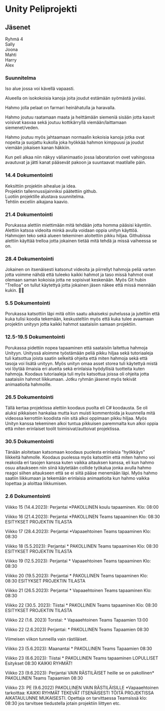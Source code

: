# Unity Peliprojekti

##  Jäsenet 
Ryhmä 4<br>Sally<br>Joona<br>Mahti<br>Harry<br>Alex


### Suunnitelma

Iso alue jossa voi kävellä vapaasti. 

Alueella on isokokoisia kanoja joita joudut estämään 
syömästä jyviäsi. 

Hahmo jolla pelaat on farmari heinähatulla ja haravalla. 

Hahmo joutuu raatamaan maata ja heittämään siemeniä sisään 
jotta kasvit voisivat kasvaa sekä joutuu kottikärryllä viemään/laittamaan siemenet/veden. 

Hahmo joutuu myös jahtaamaan normaalin kokoisia kanoja jotka ovat nopeita ja suojattu kukolla 
joka hyökkää hahmon kimppuusi ja joudut viemään jokaisen kanan häkkiin. 

Kun peli alkaa niin näkyy välianimaatio jossa laboratorion ovet vahingossa avautuvat ja jätti kanat 
pääsevät pakoon ja suuntaavat maatilalle päin.  

 

### 14.4 Dokumentointi
Keksittiin projektin aihealue ja idea. <br>
Projektin tallennussijainniksi päätettiin github.<br>
Luotiin projektille alustava suunnitelma.<br>
Tehtiin exceliin aikajana kaavio.<br>

### 21.4 Dokumentointi
Porukassa alettiin miettimään mitä tehdään jotta homma pääsisi käyntiin.
Alettiin katsoa videoita minkä avulla voidaan oppia unityn käyttöä.
Hahmojen teko sekä alueen tekeminen aloitettiin pikku hiljaa.
Githubissa alettiin käyttää trelloa jotta jokainen tietää mitä tehdä ja missä vaiheessa se on.

### 28.4 Dokumentointi
Jokainen on itsenäisesti katsonut videoita ja piirrellyt hahmoja peliä
varten jotta voimme nähdä että tuleeko kaikki hahmot ja taso missä
hahmot ovat olemaan saman kokoisia jotta ne sopisivat keskenään.
Myös Git hubin "Trelloa" on tullut käytettyä jotta jokainen jäsen näkee
että missä mennään kukin. 👍🏿

### 5.5 Dokumentointi
Porukassa katsottiin läpi mitä oltiin saatu aikaiseksi puhelussa
ja juteltiin että kuka tulisi koodia tekemään, keskusteltiin myös että
kuka tulee avaamaan projektin unityyn jotta kaikki hahmot saataisiin samaan
projektiin.

### 12.5-19.5 Dokumentointi
Porukassa pidettiin nopea tapaaminen että saataisiin laitettua hahmoja Unityyn.
Unityssä aloimme työstämään peliä pikku hiljaa sekä tutoriaaleja tuli
katsottua joista saatin selkeitä ohjeita että miten hahmoja sekä että tasoja voi lisätä
unityyn. Myös unityn omaa asset storea tuli käytettyä mistä voi löytää ilmaisia eri alueita
sekä erinlaisia hyödyllisiä tuotteita kuten hahmoja. Koodaus tutoriaaleja tuli myös
katsottua joissa oli ohjeita jotta saataisiin hahmot liikkumaan. Jotku ryhmän jäsenet
myös tekivät animaatioita hahmoille.

### 26.5 Dokumentointi
Tällä kertaa projektissa alettiin koodaus puolta eli C# koodausta.
Se oli aluksi pikkaisen hankalaa mutta kun muisti kommentoida ja kuunnella
mitä videossa kerrottiin koodista niin sitä alkoi oppimaan pikku hiljaa.
Myös Unityn kanssa tekeminen alkoi tuntua pikkuisen paremmalta kun alkoi oppia
että miten erinlaiset toolit toimisivat/auttoivat projektissa.

### 30.5 Dokumentointi
Tänään aloitetaan katsomaan koodaus puolesta erinlaisia "hyökkäys" liikkeitä
hahmolle. Koodaus puolessa myös katsottiin että miten hahmo voi reakoida
eri tasojen kanssa kuten vaikka aitauksen kanssa, eli kun hahmo osuu aitaukseen
niin siinä käytetään collide työkalua jonka avulla hahmo reagoi siihen aitaukseen että
se ei siitä pääse menemään läpi. Myös hahmo saatiin liikkumaan ja tekemään erinlaisia
animaatioita kun hahmo vaikka lopettaa ja aloittaa liikkumisen.

### 2.6 Dokumentointi


Viikko 15 (14.4.2023): Perjantai *PAKOLLINEN koulu tapaaminen. Klo: 08:00

Viikko 16 (21.4.2023): Perjantai *PAKOLLINEN Teams tapaaminen Klo: 08:30 ESITYKSET PROJEKTIN TILASTA

Viikko 17 (28.4.2023): Perjantai *Vapaaehtoinen Teams tapaaminen Klo: 08:30

Viikko 18 (5.5.2023): Perjantai * PAKOLLINEN Teams tapaaminen Klo: 08:30 ESITYKSET PROJEKTIN TILASTA

Viikko 19 (12.5.2023): Perjantai * Vapaaehtoinen Teams tapaaminen Klo: 08:30

Viikko 20 (19.5.2023): Perjantai * PAKOLLINEN Teams tapaaminen Klo: 08:30 ESITYKSET PROJEKTIN TILASTA

Viikko 21 (26.5.2023): Perjantai * Vapaaehtoinen Teams tapaaminen Klo: 08:30

Viikko 22 (30.5. 2023): Tiistai * PAKOLLINEN Teams tapaaminen Klo: 08:30 ESITYKSET PROJEKTIN TILASTA

Viikko 22 (1.6. 2023) Torstai: * Vapaaehtoinen Teams Tapaamien 13:00

Viikko 22 (2.6.2023) Perjantai: * PAKOLLINEN Teams Tapaamien 08:30

Viimeisen viikon tunneilla vain rästiläiset.

Viikko 23 (5.6.2023): Maanantai * PAKOLLINEN Teams Tapaamien 08:30

Viikko 23 (6.6.2023): Tiistai * PAKOLLINEN Teams tapaaminen LOPULLISET Esitykset 08:30 KAIKKI RYHMÄT!

Viikko 23 (9.6.2023): Perjantai VAIN RÄSTILÄISET heille se on pakollinen* PAKOLLINEN Teams Tapaamien 08:30
 
Viikko 23: PE (9.6.2022) PAKOLLINEN VAIN RÄSTILÄISILLE *Vapaaehtoinen tarkoittaa: KAIKKI RYHMÄT TEKEVÄT ITSENÄISESTI TÖITÄ PROJEKTISSA AIKATAULUNNE MUKAISESTI. Opettaja on tarvittaessa Teamsissä klo: 08:30 jos tarvitsee tiedustella jotain projektiin liittyen etc.
